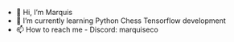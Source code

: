 - 👋 Hi, I’m Marquis
- 🌱 I’m currently learning Python Chess Tensorflow development
- 📫 How to reach me - Discord: marquiseco
